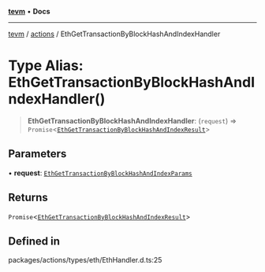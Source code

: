 [**tevm**](../../README.md) • **Docs**

***

[tevm](../../modules.md) / [actions](../README.md) / EthGetTransactionByBlockHashAndIndexHandler

# Type Alias: EthGetTransactionByBlockHashAndIndexHandler()

> **EthGetTransactionByBlockHashAndIndexHandler**: (`request`) => `Promise`\<[`EthGetTransactionByBlockHashAndIndexResult`](EthGetTransactionByBlockHashAndIndexResult.md)\>

## Parameters

• **request**: [`EthGetTransactionByBlockHashAndIndexParams`](EthGetTransactionByBlockHashAndIndexParams.md)

## Returns

`Promise`\<[`EthGetTransactionByBlockHashAndIndexResult`](EthGetTransactionByBlockHashAndIndexResult.md)\>

## Defined in

packages/actions/types/eth/EthHandler.d.ts:25
